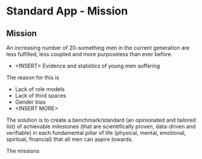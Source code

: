 
# Standard App - Mission

## Mission

An increasing number of 20-something men in the current generation are less fulfilled, less coupled and more purposeless than ever before. 

* \<INSERT\> Evidence and statistics of young men suffering

The reason for this is

* Lack of role models  
* Lack of third spaces  
* Gender bias  
* \<INSERT MORE\>

The solution is to create a benchmark/standard (an opinionated and tailored list) of achievable milestones (that are scientifically proven, data-driven and verifiable) in each fundamental pillar of life (physical, mental, emotional, spiritual, financial) that all men can aspire towards.

The missions